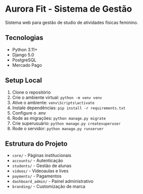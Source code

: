 ﻿# Aurora Fit - Sistema de Gestão

Sistema web para gestão de studio de atividades físicas feminino.

## Tecnologias
- Python 3.11+
- Django 5.0
- PostgreSQL
- Mercado Pago

## Setup Local

1. Clone o repositório
2. Crie o ambiente virtual: `python -m venv venv`
3. Ative o ambiente: `venv\Scripts\activate`
4. Instale dependências: `pip install -r requirements.txt`
5. Configure o .env
6. Rode as migrações: `python manage.py migrate`
7. Crie superusuário: `python manage.py createsuperuser`
8. Rode o servidor: `python manage.py runserver`

## Estrutura do Projeto
- `core/` - Páginas institucionais
- `accounts/` - Autenticação
- `students/` - Gestão de alunas
- `videos/` - Videoaulas e lives
- `payments/` - Pagamentos
- `dashboard_admin/` - Painel administrativo
- `branding/` - Customização de marca

